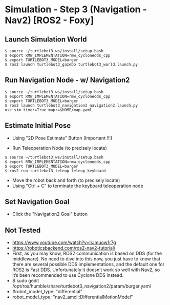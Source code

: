 # Simulation -  Step 3 (Navigation - Nav2) [ROS2 - Foxy]

## Launch Simulation World
```shell
$ source ~/turtlebot3_ws/install/setup.bash
$ export RMW_IMPLEMENTATION=rmw_cyclonedds_cpp
$ export TURTLEBOT3_MODEL=burger
$ ros2 launch turtlebot3_gazebo turtlebot3_world.launch.py
```

## Run Navigation Node - w/ Navigation2
```shell
$ source ~/turtlebot3_ws/install/setup.bash
$ export RMW_IMPLEMENTATION=rmw_cyclonedds_cpp
$ export TURTLEBOT3_MODEL=burger
$ ros2 launch turtlebot3_navigation2 navigation2.launch.py use_sim_time:=True map:=$HOME/map.yaml
```


## Estimate Initial Pose
- Using "2D Pose Estimate" Button (Important !!!)

- Run Teleoperation Node (to precisely locate)
```shell
$ source ~/turtlebot3_ws/install/setup.bash
$ export RMW_IMPLEMENTATION=rmw_cyclonedds_cpp
$ export TURTLEBOT3_MODEL=burger
$ ros2 run turtlebot3_teleop teleop_keyboard
```

- Move the robot back and forth (to precisely locate)
- Using "Ctrl + C" to terminate the keyboard teleoperation node


## Set Navigation Goal
- Click the "Navigation2 Goal" button





## Not Tested
- https://www.youtube.com/watch?v=IrJmuow1r7g
- https://roboticsbackend.com/ros2-nav2-tutorial/
- First, as you may know, ROS2 communication is based on DDS (for the middleware). No need to dive into this now, you just have to know that there are several possible DDS implementations, and the default one for ROS2 is Fast DDS. Unfortunately it doesn’t work so well with Nav2, so it’s been recommended to use Cyclone DDS instead.
- $ sudo gedit /opt/ros/humble/share/turtlebot3_navigation2/param/burger.yaml
- #robot_model_type: "differential"
- robot_model_type: "nav2_amcl::DifferentialMotionModel"

